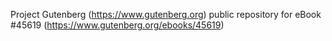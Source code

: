 Project Gutenberg (https://www.gutenberg.org) public repository for eBook #45619 (https://www.gutenberg.org/ebooks/45619)
